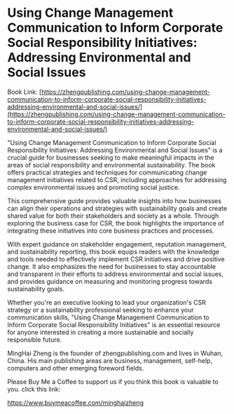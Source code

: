 # Using Change Management Communication to Inform Corporate Social Responsibility Initiatives: Addressing Environmental and Social Issues

Book Link: [https://zhengpublishing.com/using-change-management-communication-to-inform-corporate-social-responsibility-initiatives-addressing-environmental-and-social-issues/](https://zhengpublishing.com/using-change-management-communication-to-inform-corporate-social-responsibility-initiatives-addressing-environmental-and-social-issues/)

"Using Change Management Communication to Inform Corporate Social Responsibility Initiatives: Addressing Environmental and Social Issues" is a crucial guide for businesses seeking to make meaningful impacts in the areas of social responsibility and environmental sustainability. The book offers practical strategies and techniques for communicating change management initiatives related to CSR, including approaches for addressing complex environmental issues and promoting social justice.

This comprehensive guide provides valuable insights into how businesses can align their operations and strategies with sustainability goals and create shared value for both their stakeholders and society as a whole. Through exploring the business case for CSR, the book highlights the importance of integrating these initiatives into core business practices and processes.

With expert guidance on stakeholder engagement, reputation management, and sustainability reporting, this book equips readers with the knowledge and tools needed to effectively implement CSR initiatives and drive positive change. It also emphasizes the need for businesses to stay accountable and transparent in their efforts to address environmental and social issues, and provides guidance on measuring and monitoring progress towards sustainability goals.

Whether you're an executive looking to lead your organization's CSR strategy or a sustainability professional seeking to enhance your communication skills, "Using Change Management Communication to Inform Corporate Social Responsibility Initiatives" is an essential resource for anyone interested in creating a more sustainable and socially responsible future.

MingHai Zheng is the founder of zhengpublishing.com and lives in Wuhan, China. His main publishing areas are business, management, self-help, computers and other emerging foreword fields.

Please Buy Me a Coffee to support us if you think this book is valuable to you. click this link:

https://www.buymeacoffee.com/minghaizheng
